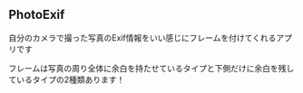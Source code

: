 ## PhotoExif
 自分のカメラで撮った写真のExif情報をいい感じにフレームを付けてくれるアプリです

 フレームは写真の周り全体に余白を持たせているタイプと下側だけに余白を残しているタイプの2種類あります！
